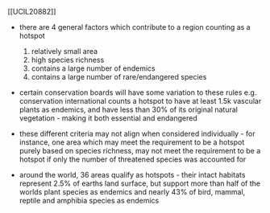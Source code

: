 [[UCIL20882]]

- there are 4 general factors which contribute to a region counting as a hotspot
	1. relatively small area
	2. high species richness
	3. contains a large number of endemics
	4. contains a large number of rare/endangered species
- certain conservation boards will have some variation to these rules e.g. conservation international counts a hotspot to have at least 1.5k vascular plants as endemics, and have less than 30% of its original natural vegetation - making it both essential and endangered
- these different criteria may not align when considered individually - for instance, one area which may meet the requirement to be a hotspot purely based on species richness, may not meet the requirement to be a hotspot if only the number of threatened species was accounted for

- around the world, 36 areas qualify as hotspots - their intact habitats represent 2.5% of earths land surface, but support more than half of the worlds plant species as endemics and nearly 43% of bird, mammal, reptile and amphibia species as endemics
